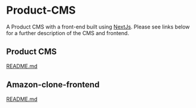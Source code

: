 # Product-CMS

A Product CMS with a front-end built using [NextJs](https://nextjs.org/). Please see links below for a further description of the CMS and frontend.

## Product CMS

[README.md](https://github.com/Tushar-Indurjeeth/Product-CMS/blob/a2f0dc5bc04f44ae9bfd017a4d0f8e75ed08c1c5/cms/README.md)

## Amazon-clone-frontend

[README.md](https://github.com/Tushar-Indurjeeth/Product-CMS/blob/7c72ff003dc3941449d19e0618c3aa34318b2454/amazon-clone-frontend/README.md)
